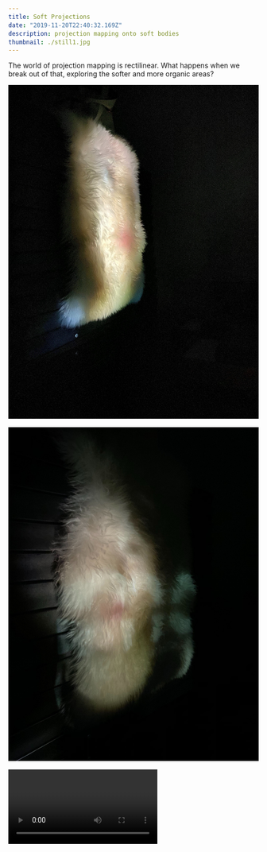 ```yaml
---
title: Soft Projections
date: "2019-11-20T22:40:32.169Z"
description: projection mapping onto soft bodies
thumbnail: ./still1.jpg
---
```


The world of projection mapping is rectilinear. What happens when we break out of that, exploring the softer and more organic areas?

![Soft Projections](./still2.jpg)

![Soft Projections2](./still3.jpg)

![Soft Projections Video](./video1.MOV)
